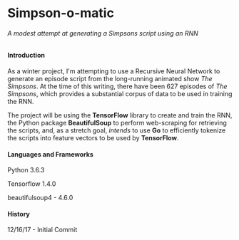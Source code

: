 # Simpson-o-matic #
###### A modest attempt at generating a Simpsons script using an RNN #####

#### Introduction
As a winter project, I'm attempting to use a Recursive Neural Network to
generate an episode script from the long-running animated show _The Simpsons_.
At the time of this writing, there have been 627 episodes of _The Simpsons_,
which provides a substantial corpus of data to be used in training the RNN.

The project will be using the **TensorFlow** library to create and train the RNN,
the Python package **BeautifulSoup** to perform web-scraping for retrieving the
scripts, and, as a stretch goal, _intends_ to use **Go** to efficiently tokenize 
the scripts into feature vectors to be used by **TensorFlow**.

#### Languages and Frameworks

Python 3.6.3

Tensorflow 1.4.0

beautifulsoup4 - 4.6.0


#### History

12/16/17 - Initial Commit